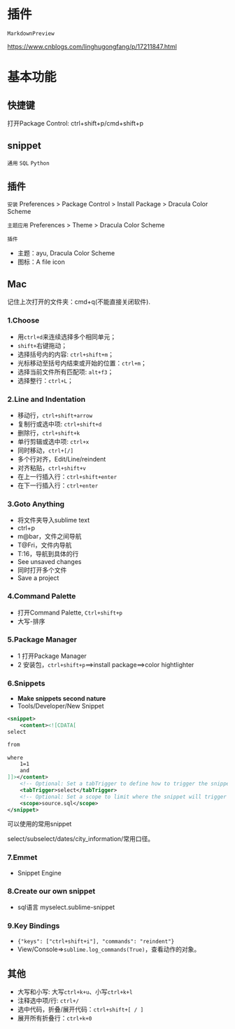 # 插件
`MarkdownPreview`

https://www.cnblogs.com/linghugongfang/p/17211847.html

# 基本功能
## 快捷键
打开Package Control: ctrl+shift+p/cmd+shift+p

## snippet
`通用`
`SQL`
`Python`

## 插件
`安装`
Preferences > Package Control > Install Package > Dracula Color Scheme

`主题应用`
Preferences > Theme > Dracula Color Scheme

`插件`

- 主题：ayu, Dracula Color Scheme
- 图标：A file icon

## Mac
记住上次打开的文件夹：cmd+q(不能直接关闭软件).


### 1.Choose

- 用`ctrl+d`来连续选择多个相同单元；
- `shift+`右键拖动；
- 选择括号内的内容: `ctrl+shift+m`；
- 光标移动至括号内结束或开始的位置：`ctrl+m`；
- 选择当前文件所有匹配项: `alt+f3`；
- 选择整行：`ctrl+L`；

### 2.Line and Indentation

- 移动行，`ctrl+shift+arrow`
- 复制行或选中项: `ctrl+shift+d`
- 删除行，`ctrl+shift+k`
- 单行剪辑或选中项: `ctrl+x`
- 同时移动，`ctrl+[/]`
- 多个行对齐，Edit/Line/reindent
- 对齐粘贴，`ctrl+shift+v`
- 在上一行插入行：`ctrl+shift+enter`
- 在下一行插入行：`ctrl+enter`

### 3.Goto Anything

- 将文件夹导入sublime text
- ctrl+p
- m@bar，文件之间导航
- T@Fri，文件内导航
- T:16，导航到具体的行
- See unsaved changes
- 同时打开多个文件
- Save a project

### 4.Command Palette

- 打开Command Palette, `Ctrl+shift+p`
- 大写-排序

### 5.Package Manager

- 1 打开Package Manager
- 2 安装包，`ctrl+shift+p`==>install package==>color hightlighter

### 6.Snippets

- **Make snippets second nature**
- Tools/Developer/New Snippet

```xml
<snippet>
	<content><![CDATA[
select

from
    
where
    1=1
    and 
]]></content>
	<!-- Optional: Set a tabTrigger to define how to trigger the snippet -->
	<tabTrigger>select</tabTrigger>
	<!-- Optional: Set a scope to limit where the snippet will trigger -->
	<scope>source.sql</scope>
</snippet>
```

可以使用的常用snippet

select/subselect/dates/city_information/常用口径。

### 7.Emmet

- Snippet Engine

### 8.Create our own snippet

- sql语言 myselect.sublime-snippet

### 9.Key Bindings

- `{"keys": ["ctrl+shift+i"], "commands": "reindent"}`
- View/Console⇒`sublime.log_commands(True)`，查看动作的对象。

## 其他

- 大写和小写: 大写`ctrl+k+u`、小写`ctrl+k+l`
- 注释选中项/行: `ctrl+/`
- 选中代码，折叠/展开代码：`ctrl+shift+[ / ]`
- 展开所有折叠行：`ctrl+k+0`